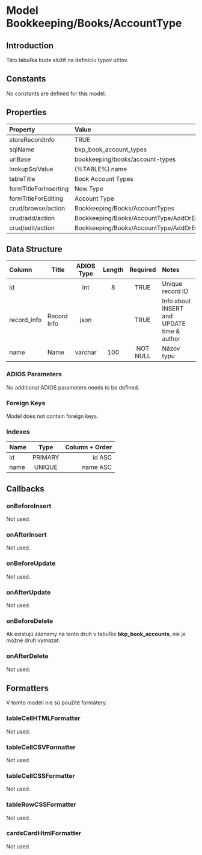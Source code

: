 # Model Bookkeeping/Books/AccountType

## Introduction

Táto tabuľka bude slúžiť na definíciu typov účtov.

## Constants

No constants are defined for this model.

## Properties

| Property              | Value                                   |
| :-------------------- | :-------------------------------------- |
| storeRecordInfo       | TRUE                                    |
| sqlName               | bkp_book_account_types                  |
| urlBase               | bookkeeping/books/account-types         |
| lookupSqlValue        | {%TABLE%}.name                          |
| tableTitle            | Book Account Types                      |
| formTitleForInserting | New Type                                |
| formTitleForEditing   | Account Type                            |
| crud/browse/action    | Bookkeeping/Books/AccountTypes          |
| crud/add/action       | Bookkeeping/Books/AccountType/AddOrEdit |
| crud/edit/action      | Bookkeeping/Books/AccountType/AddOrEdit |

## Data Structure

| Column      | Title       | ADIOS Type | Length | Required | Notes                                      |
| :---------- | ----------- | :--------: | :----: | :------: | :----------------------------------------- |
| id          |             |    int     |   8    |   TRUE   | Unique record ID                           |
| record_info | Record Info |    json    |        |   TRUE   | Info about INSERT and UPDATE time & author |
| name        | Name        |  varchar   |  100   | NOT NULL | Názov typu                                 |

### ADIOS Parameters

No additional ADIOS parameters needs to be defined.

### Foreign Keys

Model does not contain foreign keys.

### Indexes

| Name            |  Type   |      Column + Order |
| :-------------- | :-----: | ------------------: |
| id              | PRIMARY |              id ASC |
| name            | UNIQUE  |            name ASC |

## Callbacks

### onBeforeInsert

Not used.

### onAfterInsert

Not used.

### onBeforeUpdate

Not used.

### onAfterUpdate

Not used.

### onBeforeDelete

Ak existujú záznamy na tento druh v tabuľke **bkp_book_accounts**, nie je možné druh vymazať.

### onAfterDelete

Not used.

## Formatters

V tomto modeli nie sú použité formátery.

### tableCellHTMLFormatter

Not used.

### tableCellCSVFormatter

Not used.

### tableCellCSSFormatter

Not used.

### tableRowCSSFormatter

Not used.

### cardsCardHtmlFormatter

Not used.
